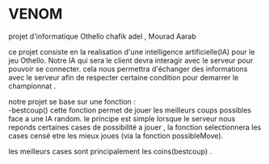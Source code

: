 # VENOM

projet d'informatique Othello chafik adel , Mourad Aarab 

ce projet consiste en la realisation d'une intelligence artificielle(IA) pour le jeu Othello.
Notre IA qui sera le client devra interagir avec le serveur pour pouvoir se connecter.
cela nous permettra d'échanger des informations avec le serveur afin de respecter certaine condition pour demarrer le championnat . 

notre projet se base sur une fonction :  
    -bestcoup()
cette fonction permet de jouer les meilleurs coups possibles face a une IA random. 
le principe est simple lorsque le serveur nous reponds certaines cases de possibilité a jouer , la fonction selectionnera les cases censé etre les mieux joues (via la fonction possibleMove). 

les meilleurs cases sont principalement les coins(bestcoup) . 
